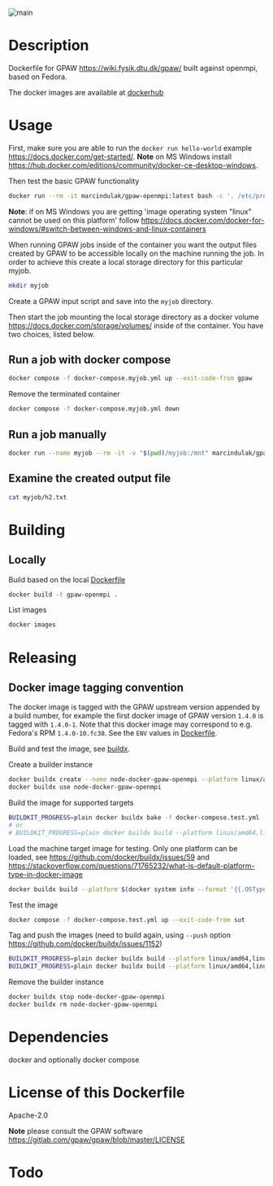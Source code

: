 ![main](https://github.com/marcindulak/docker-gpaw-openmpi/workflows/main/badge.svg)

# Description

Dockerfile for GPAW https://wiki.fysik.dtu.dk/gpaw/ built against openmpi, based on Fedora.

The docker images are available at [dockerhub](https://hub.docker.com/r/marcindulak/gpaw-openmpi)


# Usage

First, make sure you are able to run the `docker run hello-world` example https://docs.docker.com/get-started/.
**Note** on MS Windows install https://hub.docker.com/editions/community/docker-ce-desktop-windows.

Then test the basic GPAW functionality

```sh
docker run --rm -it marcindulak/gpaw-openmpi:latest bash -c '. /etc/profile.d/modules.sh&& module use /usr/share/modulefiles&& module load mpi/openmpi && PYTHONPATH=$MPI_PYTHON3_SITEARCH OMP_NUM_THREADS=1 mpiexec --allow-run-as-root -np 2 python3 -c "import gpaw.mpi; print(gpaw.mpi.rank)"'
```

**Note**: if on MS Windows you are getting 'image operating system "linux" cannot be used on this platform' follow https://docs.docker.com/docker-for-windows/#switch-between-windows-and-linux-containers

When running GPAW jobs inside of the container you want the output files created by GPAW to
be accessible locally on the machine running the job.
In order to achieve this create a local storage directory for this particular myjob.

```sh
mkdir myjob
```

Create a GPAW input script and save into the `myjob` directory.

Then start the job mounting the local storage directory as a docker volume https://docs.docker.com/storage/volumes/ inside of the container.
You have two choices, listed below.

## Run a job with docker compose

```sh
docker compose -f docker-compose.myjob.yml up --exit-code-from gpaw
```

Remove the terminated container

```sh
docker compose -f docker-compose.myjob.yml down
```

## Run a job manually

```sh
docker run --name myjob --rm -it -v "$(pwd)/myjob:/mnt" marcindulak/gpaw-openmpi:latest bash -c '. /etc/profile.d/modules.sh&& module use /usr/share/modulefiles&& module load mpi/openmpi && cd /mnt&& PYTHONPATH=$MPI_PYTHON3_SITEARCH OMP_NUM_THREADS=1 mpiexec --allow-run-as-root -np 2 python3 h2.py'
```

## Examine the created output file

```sh
cat myjob/h2.txt
```


# Building

## Locally

Build based on the local [Dockerfile](Dockerfile)

```sh
docker build -t gpaw-openmpi .
```

List images

```sh
docker images
```


# Releasing

## Docker image tagging convention

The docker image is tagged with the GPAW upstream version appended by a build number,
for example the first docker image of GPAW version `1.4.0` is tagged with `1.4.0-1`.
Note that this docker image may correspond to e.g. Fedora's RPM `1.4.0-10.fc30`.
See the `ENV` values in [Dockerfile](Dockerfile).

Build and test the image, see [buildx](https://docs.docker.com/engine/reference/commandline/buildx/).

Create a builder instance

```sh
docker buildx create --name node-docker-gpaw-openmpi --platform linux/amd64,linux/arm64
docker buildx use node-docker-gpaw-openmpi
```

Build the image for supported targets

```sh
BUILDKIT_PROGRESS=plain docker buildx bake -f docker-compose.test.yml --set '*.platform=linux/amd64,linux/arm64' --no-cache
# or
# BUILDKIT_PROGRESS=plain docker buildx build --platform linux/amd64,linux/arm64 --no-cache .
```

Load the machine target image for testing. Only one platform can be loaded,
see https://github.com/docker/buildx/issues/59 and https://stackoverflow.com/questions/71765232/what-is-default-platform-type-in-docker-image
```sh
docker buildx build --platform $(docker system info --format '{{.OSType}}/{{.Architecture}}') -t docker-gpaw-openmpi-sut:latest --load .
```

Test the image

```sh
docker compose -f docker-compose.test.yml up --exit-code-from sut
```

Tag and push the images (need to build again, using `--push` option https://github.com/docker/buildx/issues/1152)
```sh
BUILDKIT_PROGRESS=plain docker buildx build --platform linux/amd64,linux/arm64 -t marcindulak/gpaw-openmpi:1.4.0-1 --push .
BUILDKIT_PROGRESS=plain docker buildx build --platform linux/amd64,linux/arm64 -t marcindulak/gpaw-openmpi:latest --push .
```

Remove the builder instance

```sh
docker buildx stop node-docker-gpaw-openmpi
docker buildx rm node-docker-gpaw-openmpi
```


# Dependencies

docker and optionally docker compose


# License of this Dockerfile

Apache-2.0

**Note** please consult the GPAW software https://gitlab.com/gpaw/gpaw/blob/master/LICENSE


# Todo
